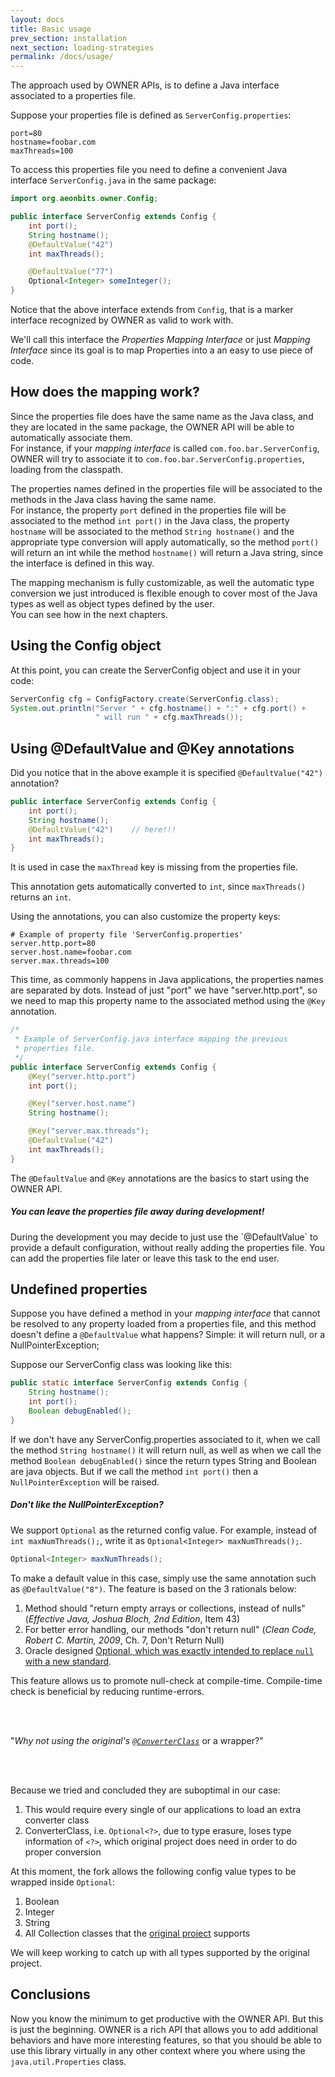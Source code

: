 ```yaml
---
layout: docs
title: Basic usage
prev_section: installation
next_section: loading-strategies
permalink: /docs/usage/
---
```


The approach used by OWNER APIs, is to define a Java interface associated to a
properties file.

Suppose your properties file is defined as `ServerConfig.properties`:  

```properties
port=80
hostname=foobar.com
maxThreads=100
```

To access this properties file you need to define a convenient Java interface 
`ServerConfig.java` in the same package:

```java
import org.aeonbits.owner.Config;

public interface ServerConfig extends Config {
    int port();
    String hostname();
    @DefaultValue("42")
    int maxThreads();

    @DefaultValue("77")
    Optional<Integer> someInteger();
}
```

Notice that the above interface extends from `Config`, that
is a marker interface recognized by OWNER as valid to work with.

We'll call this interface the *Properties Mapping Interface* or just
*Mapping Interface* since its goal is to map Properties into a an easy to use
piece of code.


How does the mapping work?
--------------------------

Since the properties file does have the same name as the Java class, and they
are located in the same package, the OWNER API will be able to automatically
associate them.  
For instance, if your *mapping interface* is called `com.foo.bar.ServerConfig`, 
OWNER will try to associate it to `com.foo.bar.ServerConfig.properties`, 
loading from the classpath.  


The properties names defined in the properties file will be associated to the
methods in the Java class having the same name.  
For instance, the property `port` defined in the properties file will be 
associated to the method `int port()` in the Java class, the property `hostname`
will be associated to the method `String hostname()` and the appropriate type
conversion will apply automatically, so the method `port()` will return an int
while the method `hostname()` will return a Java string, since the interface is
defined in this way.

The mapping mechanism is fully customizable, as well the automatic type 
conversion we just introduced is flexible enough to cover most of the Java types 
as well as object types defined by the user.  
You can see how in the next chapters.

## Using the Config object

At this point, you can create the ServerConfig object and use it in your code:

```java
ServerConfig cfg = ConfigFactory.create(ServerConfig.class);
System.out.println("Server " + cfg.hostname() + ":" + cfg.port() +
                   " will run " + cfg.maxThreads());
```


Using @DefaultValue and @Key annotations
----------------------------------------

Did you notice that in the above example it is specified `@DefaultValue("42")` 
annotation? 

```java
public interface ServerConfig extends Config {
    int port();
    String hostname();
    @DefaultValue("42")    // here!!!
    int maxThreads();
}
```

It is used in case the `maxThread` key is missing from the
properties file.

This annotation gets automatically converted to `int`, since `maxThreads()`
returns an `int`. 

Using the annotations, you can also customize the property keys:

```properties
# Example of property file 'ServerConfig.properties'
server.http.port=80
server.host.name=foobar.com
server.max.threads=100
```

This time, as commonly happens in Java applications, the properties names are
separated by dots. Instead of just "port" we have "server.http.port", so we
need to map this property name to the associated method using the `@Key`
annotation.

```java
/*
 * Example of ServerConfig.java interface mapping the previous 
 * properties file.
 */
public interface ServerConfig extends Config {
    @Key("server.http.port")
    int port();

    @Key("server.host.name")
    String hostname();

    @Key("server.max.threads");
    @DefaultValue("42")
    int maxThreads();
}
```

The `@DefaultValue` and `@Key` annotations are the basics to start using the
OWNER API.

<div class="note">
  <h5>You can leave the properties file away during development!</h5>
  <p>
     During the development you may decide to just use the `@DefaultValue` to
     provide a default configuration, without really adding the properties file.
     You can add the properties file later or leave this task to the end user.
  </p>
</div>

Undefined properties
--------------------

Suppose you have defined a method in your *mapping interface* that cannot be 
resolved to any property loaded from a properties file, and this method doesn't 
define a `@DefaultValue` what happens? Simple: it will return null, or a 
NullPointerException;

Suppose our ServerConfig class was looking like this:

```java
public static interface ServerConfig extends Config {
    String hostname();
    int port();
    Boolean debugEnabled();
}
```

If we don't have any ServerConfig.properties associated to it, when we call the
method `String hostname()` it will return null, as well as when we call the 
method `Boolean debugEnabled()` since the return types String and Boolean are
java objects. But if we call the method `int port()` then a 
`NullPointerException` will be raised.

<div class="note">
  <h5>Don't like the NullPointerException?</h5>

  We support <code>Optional</code> as the returned config value. For example, instead of
  <code>int maxNumThreads();</code>, write it as <code>Optional&lt;Integer&gt; maxNumThreads();</code>.
  
  ```java
  Optional<Integer> maxNumThreads();
  ```

  To make a default
  value in this case, simply use the same annotation such as <code>@DefaultValue("8")</code>. The feature is based on
  the 3 rationals below:

  <ol>
    <li> Method should "return empty arrays or collections, instead of nulls" (<i>Effective Java, Joshua Bloch, 2nd
         Edition</i>, Item 43) </li>
    <li> For better error handling, our methods "don't return null" (<i>Clean Code, Robert C. Martin, 2009</i>, Ch. 7,
         Don't Return Null) </li>
    <li> Oracle designed <a href="https://www.oracle.com/technical-resources/articles/java/java8-optional.html">Optional, which was exactly intended to replace <code>null</code> with a new standard</a>. </li>
  </ol>

  This feature allows us to promote null-check at compile-time. Compile-time check is beneficial by reducing
  runtime-errors.

  <br>
  <br>

  "<i>Why not using the original's <a href="https://matteobaccan.github.io/owner/docs/type-conversion/"><code>@ConverterClass</code></a></i>
  or a wrapper?"

  <br>
  <br>

  Because we tried and concluded they are suboptimal in our case:

  <ol>
    <li> This would require every single of our applications to load an extra converter class </li>
    <li> ConverterClass, i.e. <code>Optional&lt;?&gt;</code>, due to type erasure, loses type information of
         <code>&lt;?&gt;</code>, which original project does need in order to do proper conversion </li>
  </ol>

  At this moment, the fork allows the following config value types to be wrapped inside <code>Optional</code>:

  <ol>
    <li> Boolean </li>
    <li> Integer </li>
    <li> String </li>
    <li> All Collection classes that the <a href="https://matteobaccan.github.io/owner/">original project</a> supports </li>
  </ol>

  We will keep working to catch up with all types supported by the original project.
</div>

Conclusions
-----------

Now you know the minimum to get productive with the OWNER API. But this is just
the beginning. OWNER is a rich API that allows you to add additional behaviors
and have more interesting features, so that you should be able to use this 
library virtually in any other context where you where using the 
`java.util.Properties` class.
